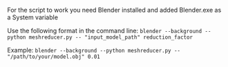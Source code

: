 For the script to work you need Blender installed and added Blender.exe as a System variable

Use the following format in the command line:
``blender --background --python meshreducer.py -- "input_model_path" reduction_factor``

Example:
``blender --background --python meshreducer.py -- "/path/to/your/model.obj" 0.01``
